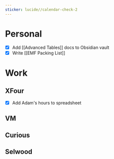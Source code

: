 ```yaml
---
sticker: lucide//calendar-check-2
---
```

# Personal 
- [x] Add [[Advanced Tables]] docs to Obsidian vault
- [x] Write [[EMF Packing List]]
# Work
## XFour
- [x] Add Adam's hours to spreadsheet
## VM
## Curious
## Selwood